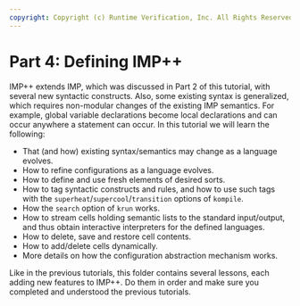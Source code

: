 ```yaml
---
copyright: Copyright (c) Runtime Verification, Inc. All Rights Reserved.
---
```


# Part 4: Defining IMP++

IMP++ extends IMP, which was discussed in Part 2 of this tutorial, with several
new syntactic constructs.  Also, some existing syntax is generalized, which
requires non-modular changes of the existing IMP semantics.  For example,
global variable declarations become local declarations and can occur
anywhere a statement can occur.  In this tutorial we will learn the following:

* That (and how) existing syntax/semantics may change as a language evolves.
* How to refine configurations as a language evolves.
* How to define and use fresh elements of desired sorts.
* How to tag syntactic constructs and rules, and how to use such tags
  with the `superheat`/`supercool`/`transition` options of `kompile`.
* How the `search` option of `krun` works.
* How to stream cells holding semantic lists to the standard input/output,
  and thus obtain interactive interpreters for the defined languages.
* How to delete, save and restore cell contents.
* How to add/delete cells dynamically.
* More details on how the configuration abstraction mechanism works.

Like in the previous tutorials, this folder contains several lessons, each
adding new features to IMP++.  Do them in order and make sure you completed
and understood the previous tutorials.
